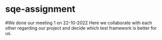 # sqe-assignment


#We done our meeting 1 on 22-10-2022
Here we collaborate with each other regarding our project and decide which test framework is better for us.
